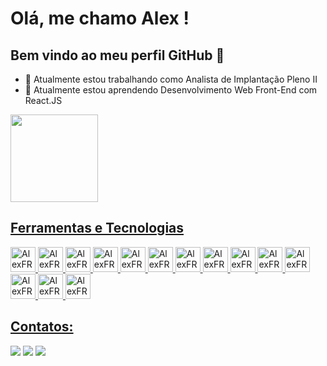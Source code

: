 # Olá, me chamo Alex ! 

## Bem vindo ao meu perfil GitHub 👋

- 🔭 Atualmente estou trabalhando como Analista de Implantação Pleno II
- 🌱 Atualmente estou aprendendo Desenvolvimento Web Front-End com React.JS

<div>
  <a href="https://github.com/AlexFRSM13">
  <img loading="lazy" height="140em" src="https://github-readme-stats.vercel.app/api/top-langs/?username=AlexFRSM13&layout=compact&langs_count=7&theme=tokyonight"/>
</div>

## Ferramentas e Tecnologias

<div>
  <img src="https://cdn.jsdelivr.net/gh/devicons/devicon@latest/icons/html5/html5-original.svg" width="40" height="40" alt="AlexFRSM13 - HTML" />
  <img src="https://cdn.jsdelivr.net/gh/devicons/devicon@latest/icons/css3/css3-original.svg" width="40" height="40" alt="AlexFRSM13 - CSS" />
  <img src="https://cdn.jsdelivr.net/gh/devicons/devicon/icons/javascript/javascript-original.svg" width="40" height="40" alt="AlexFRSM13 - JavaScript" />
  <img src="https://cdn.jsdelivr.net/gh/devicons/devicon/icons/typescript/typescript-original.svg" width="40" height="40" alt="AlexFRSM13 - TypeScript" />
  <img src="https://cdn.jsdelivr.net/gh/devicons/devicon/icons/react/react-original.svg" width="40" height="40" alt="AlexFRSM13 - React.JS" />
  <img src="https://cdn.jsdelivr.net/gh/devicons/devicon@latest/icons/vitejs/vitejs-original.svg" width="40" height="40" alt="AlexFRSM13 - Vite.JS" />
  <img src="https://cdn.jsdelivr.net/gh/devicons/devicon@latest/icons/vitest/vitest-original.svg" width="40" height="40" alt="AlexFRSM13 - Vitest" />
  <img src="https://cdn.jsdelivr.net/gh/devicons/devicon@latest/icons/nextjs/nextjs-original.svg" width="40" height="40" alt="AlexFRSM13 - Next.JS" />
  <img src="https://cdn.jsdelivr.net/gh/devicons/devicon@latest/icons/tailwindcss/tailwindcss-original.svg" width="40" height="40" alt="AlexFRSM13 - TailwindCSS" />
  <img src="https://cdn.jsdelivr.net/gh/devicons/devicon@latest/icons/redux/redux-original.svg" width="40" height="40" alt="AlexFRSM13 - Redux" />
  <img src="https://cdn.jsdelivr.net/gh/devicons/devicon@latest/icons/jest/jest-plain.svg" width="40" height="40" alt="AlexFRSM13 - Jest" />
  <img src="https://cdn.jsdelivr.net/gh/devicons/devicon/icons/figma/figma-original.svg" width="40" height="40" alt="AlexFRSM13 - Figma" />
  <img src="https://cdn.jsdelivr.net/gh/devicons/devicon/icons/git/git-original.svg" width="40" height="40" alt="AlexFRSM13 - Git" />
  <img src="https://cdn.jsdelivr.net/gh/devicons/devicon/icons/github/github-original.svg" width="40" height="40" alt="AlexFRSM13 - GitHub" />
</div>

## Contatos:

<div>
  <a href="https://instagram.com/alexfsm1304" target="_blank"><img loading="lazy" src="https://img.shields.io/badge/-Instagram-%23E4405F?style=for-the-badge&logo=instagram&logoColor=white" target="_blank"></a>
  <a href = "mailto:alexfernandorsm1304@gmail.com"><img loading="lazy" src="https://img.shields.io/badge/Gmail-D14836?style=for-the-badge&logo=gmail&logoColor=white" target="_blank"></a>
  <a href="https://www.linkedin.com/in/alex-fernando-0542aa279/" target="_blank"><img loading="lazy" src="https://img.shields.io/badge/-LinkedIn-%230077B5?style=for-the-badge&logo=linkedin&logoColor=white" target="_blank"></a>   
</div>
